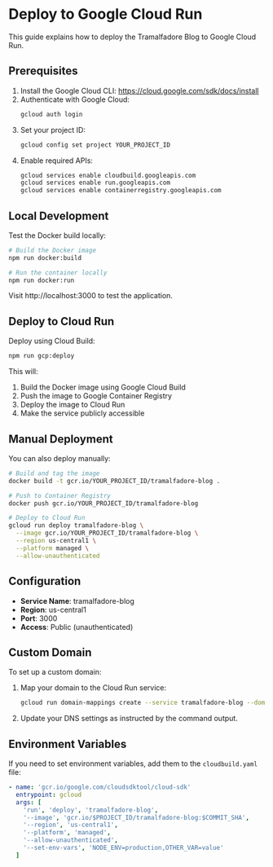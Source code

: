 # Deploy to Google Cloud Run

This guide explains how to deploy the Tramalfadore Blog to Google Cloud Run.

## Prerequisites

1. Install the Google Cloud CLI: https://cloud.google.com/sdk/docs/install
2. Authenticate with Google Cloud:
   ```bash
   gcloud auth login
   ```
3. Set your project ID:
   ```bash
   gcloud config set project YOUR_PROJECT_ID
   ```
4. Enable required APIs:
   ```bash
   gcloud services enable cloudbuild.googleapis.com
   gcloud services enable run.googleapis.com
   gcloud services enable containerregistry.googleapis.com
   ```

## Local Development

Test the Docker build locally:

```bash
# Build the Docker image
npm run docker:build

# Run the container locally
npm run docker:run
```

Visit http://localhost:3000 to test the application.

## Deploy to Cloud Run

Deploy using Cloud Build:

```bash
npm run gcp:deploy
```

This will:
1. Build the Docker image using Google Cloud Build
2. Push the image to Google Container Registry
3. Deploy the image to Cloud Run
4. Make the service publicly accessible

## Manual Deployment

You can also deploy manually:

```bash
# Build and tag the image
docker build -t gcr.io/YOUR_PROJECT_ID/tramalfadore-blog .

# Push to Container Registry
docker push gcr.io/YOUR_PROJECT_ID/tramalfadore-blog

# Deploy to Cloud Run
gcloud run deploy tramalfadore-blog \
  --image gcr.io/YOUR_PROJECT_ID/tramalfadore-blog \
  --region us-central1 \
  --platform managed \
  --allow-unauthenticated
```

## Configuration

- **Service Name**: tramalfadore-blog
- **Region**: us-central1
- **Port**: 3000
- **Access**: Public (unauthenticated)

## Custom Domain

To set up a custom domain:

1. Map your domain to the Cloud Run service:
   ```bash
   gcloud run domain-mappings create --service tramalfadore-blog --domain your-domain.com
   ```

2. Update your DNS settings as instructed by the command output.

## Environment Variables

If you need to set environment variables, add them to the `cloudbuild.yaml` file:

```yaml
- name: 'gcr.io/google.com/cloudsdktool/cloud-sdk'
  entrypoint: gcloud
  args: [
    'run', 'deploy', 'tramalfadore-blog',
    '--image', 'gcr.io/$PROJECT_ID/tramalfadore-blog:$COMMIT_SHA',
    '--region', 'us-central1',
    '--platform', 'managed',
    '--allow-unauthenticated',
    '--set-env-vars', 'NODE_ENV=production,OTHER_VAR=value'
  ]
```